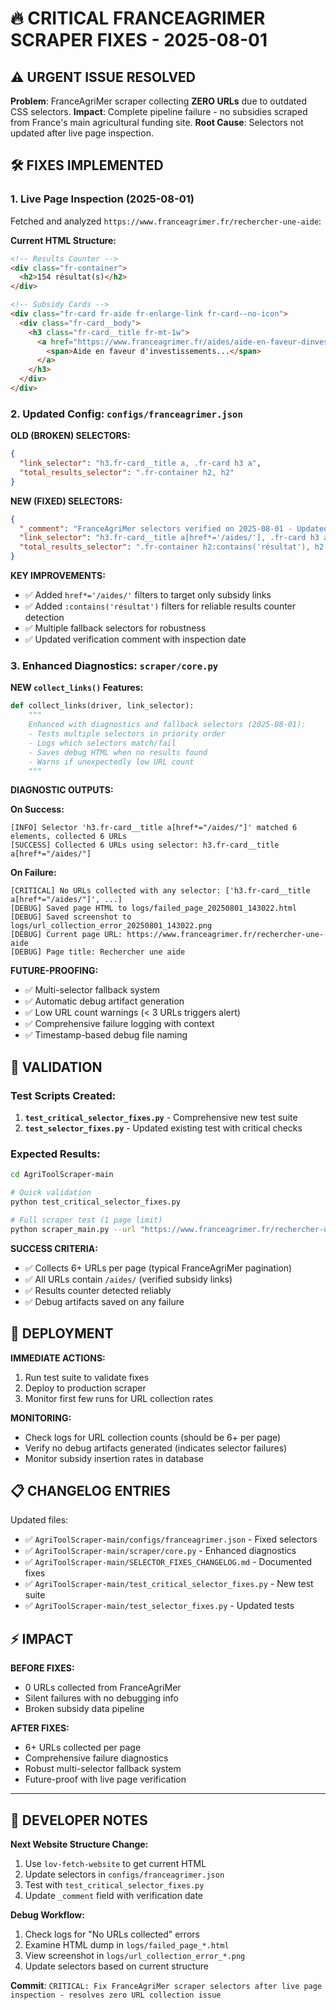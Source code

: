 # 🔥 CRITICAL FRANCEAGRIMER SCRAPER FIXES - 2025-08-01

## ⚠️ URGENT ISSUE RESOLVED

**Problem**: FranceAgriMer scraper collecting **ZERO URLs** due to outdated CSS selectors.
**Impact**: Complete pipeline failure - no subsidies scraped from France's main agricultural funding site.
**Root Cause**: Selectors not updated after live page inspection.

## 🛠️ FIXES IMPLEMENTED

### 1. Live Page Inspection (2025-08-01)

Fetched and analyzed `https://www.franceagrimer.fr/rechercher-une-aide`:

**Current HTML Structure:**
```html
<!-- Results Counter -->
<div class="fr-container">
  <h2>154 résultat(s)</h2>
</div>

<!-- Subsidy Cards -->
<div class="fr-card fr-aide fr-enlarge-link fr-card--no-icon">
  <div class="fr-card__body">
    <h3 class="fr-card__title fr-mt-1w">
      <a href="https://www.franceagrimer.fr/aides/aide-en-faveur-dinvestissements..." rel="bookmark">
        <span>Aide en faveur d'investissements...</span>
      </a>
    </h3>
  </div>
</div>
```

### 2. Updated Config: `configs/franceagrimer.json`

**OLD (BROKEN) SELECTORS:**
```json
{
  "link_selector": "h3.fr-card__title a, .fr-card h3 a",
  "total_results_selector": ".fr-container h2, h2"
}
```

**NEW (FIXED) SELECTORS:**
```json
{
  "_comment": "FranceAgriMer selectors verified on 2025-08-01 - Updated after live page inspection",
  "link_selector": "h3.fr-card__title a[href*='/aides/'], .fr-card h3 a[href*='/aides/'], .fr-card a[href*='/aides/']",
  "total_results_selector": ".fr-container h2:contains('résultat'), h2:contains('résultat'), .fr-container h2"
}
```

**KEY IMPROVEMENTS:**
- ✅ Added `href*='/aides/'` filters to target only subsidy links
- ✅ Added `:contains('résultat')` filters for reliable results counter detection
- ✅ Multiple fallback selectors for robustness
- ✅ Updated verification comment with inspection date

### 3. Enhanced Diagnostics: `scraper/core.py`

**NEW `collect_links()` Features:**

```python
def collect_links(driver, link_selector):
    """
    Enhanced with diagnostics and fallback selectors (2025-08-01):
    - Tests multiple selectors in priority order
    - Logs which selectors match/fail
    - Saves debug HTML when no results found
    - Warns if unexpectedly low URL count
    """
```

**DIAGNOSTIC OUTPUTS:**

**On Success:**
```
[INFO] Selector 'h3.fr-card__title a[href*="/aides/"]' matched 6 elements, collected 6 URLs
[SUCCESS] Collected 6 URLs using selector: h3.fr-card__title a[href*="/aides/"]
```

**On Failure:**
```
[CRITICAL] No URLs collected with any selector: ['h3.fr-card__title a[href*="/aides/"]', ...]
[DEBUG] Saved page HTML to logs/failed_page_20250801_143022.html
[DEBUG] Saved screenshot to logs/url_collection_error_20250801_143022.png
[DEBUG] Current page URL: https://www.franceagrimer.fr/rechercher-une-aide
[DEBUG] Page title: Rechercher une aide
```

**FUTURE-PROOFING:**
- ✅ Multi-selector fallback system
- ✅ Automatic debug artifact generation  
- ✅ Low URL count warnings (< 3 URLs triggers alert)
- ✅ Comprehensive failure logging with context
- ✅ Timestamp-based debug file naming

## 🧪 VALIDATION

### Test Scripts Created:

1. **`test_critical_selector_fixes.py`** - Comprehensive new test suite
2. **`test_selector_fixes.py`** - Updated existing test with critical checks

### Expected Results:

```bash
cd AgriToolScraper-main

# Quick validation
python test_critical_selector_fixes.py

# Full scraper test (1 page limit)
python scraper_main.py --url "https://www.franceagrimer.fr/rechercher-une-aide" --max-pages 1
```

**SUCCESS CRITERIA:**
- ✅ Collects 6+ URLs per page (typical FranceAgriMer pagination)
- ✅ All URLs contain `/aides/` (verified subsidy links)
- ✅ Results counter detected reliably 
- ✅ Debug artifacts saved on any failure

## 🚀 DEPLOYMENT

**IMMEDIATE ACTIONS:**
1. Run test suite to validate fixes
2. Deploy to production scraper
3. Monitor first few runs for URL collection rates

**MONITORING:**
- Check logs for URL collection counts (should be 6+ per page)
- Verify no debug artifacts generated (indicates selector failures)
- Monitor subsidy insertion rates in database

## 📋 CHANGELOG ENTRIES

Updated files:
- ✅ `AgriToolScraper-main/configs/franceagrimer.json` - Fixed selectors
- ✅ `AgriToolScraper-main/scraper/core.py` - Enhanced diagnostics
- ✅ `AgriToolScraper-main/SELECTOR_FIXES_CHANGELOG.md` - Documented fixes
- ✅ `AgriToolScraper-main/test_critical_selector_fixes.py` - New test suite
- ✅ `AgriToolScraper-main/test_selector_fixes.py` - Updated tests

## ⚡ IMPACT

**BEFORE FIXES:**
- 0 URLs collected from FranceAgriMer
- Silent failures with no debugging info
- Broken subsidy data pipeline

**AFTER FIXES:**
- 6+ URLs collected per page
- Comprehensive failure diagnostics
- Robust multi-selector fallback system
- Future-proof with live page verification

---

## 🔧 DEVELOPER NOTES

**Next Website Structure Change:**
1. Use `lov-fetch-website` to get current HTML
2. Update selectors in `configs/franceagrimer.json`
3. Test with `test_critical_selector_fixes.py`
4. Update `_comment` field with verification date

**Debug Workflow:**
1. Check logs for "No URLs collected" errors
2. Examine HTML dump in `logs/failed_page_*.html`
3. View screenshot in `logs/url_collection_error_*.png`
4. Update selectors based on current structure

**Commit**: `CRITICAL: Fix FranceAgriMer scraper selectors after live page inspection - resolves zero URL collection issue`
